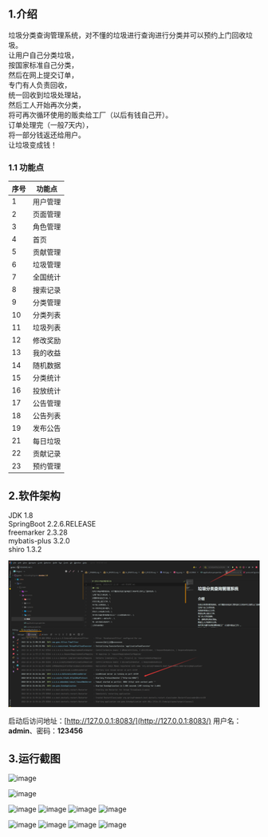 


## 1.介绍
垃圾分类查询管理系统，对不懂的垃圾进行查询进行分类并可以预约上门回收垃圾。\
让用户自己分类垃圾，\
按国家标准自己分类，\
然后在网上提交订单，\
专门有人负责回收，\
统一回收到垃圾处理站，\
然后工人开始再次分类，\
将可再次循环使用的贩卖给工厂（以后有钱自己开）。\
订单处理完（一般7天内），\
将一部分钱返还给用户。\
让垃圾变成钱！
### 1.1 功能点


| 序号 | 功能点 |
| ---- | ---- |
| 1 | 用户管理 |
| 2 | 页面管理 |
| 3 | 角色管理 |
| 4 | 首页 |
| 5 | 贡献管理 |
| 6 | 垃圾管理 |
| 7 | 全国统计|
| 8 | 搜索记录 |
| 9 | 分类管理 |
| 10 | 分类列表 |
| 11 | 垃圾列表 |
| 12 | 修改奖励 |
| 13 | 我的收益 |
| 14 | 随机数据 |
| 15 | 分类统计 |
| 16 | 投放统计 |
| 17 | 公告管理 |
| 18 | 公告列表 |
| 19 | 发布公告 |
| 21 | 每日垃圾 |
| 22 | 贡献记录 |
| 23 | 预约管理 |


## 2.软件架构
JDK 1.8\
SpringBoot 2.2.6.RELEASE\
freemarker 2.3.28\
mybatis-plus 3.2.0\
shiro 1.3.2

![输入图片说明](src/main/resources/%E6%88%AA%E5%9B%BE/0.%E5%90%AF%E5%8A%A8.png)

启动后访问地址：[http://127.0.0.1:8083/](http://127.0.0.1:8083/)
用户名：**admin**、密码：**123456**




## 3.运行截图
![image](https://github.com/heweijiqn/ljfl/assets/95403358/5d49e894-46b6-426d-b07c-03ee9854e0d7)

![image](https://github.com/heweijiqn/ljfl/assets/95403358/4e65991b-1ade-4ceb-b7f6-618d0517ffb3)

![image](https://github.com/heweijiqn/ljfl/assets/95403358/13af7991-9bf7-44ca-80f2-a26e1ede4f49)
![image](https://github.com/heweijiqn/ljfl/assets/95403358/3d0edb1c-1c89-4dfe-92fa-89b4386afc56)
![image](https://github.com/heweijiqn/ljfl/assets/95403358/21f7790e-6eec-4b35-83fa-14c8e392f16a)
![image](https://github.com/heweijiqn/ljfl/assets/95403358/60ce21c6-d528-45a5-b1cd-726052a8f39c)

![image](https://github.com/heweijiqn/ljfl/assets/95403358/581b97da-1856-4d8e-b92d-9e2d91644f2f)
![image](https://github.com/heweijiqn/ljfl/assets/95403358/19e9989c-1a85-4e7f-b1b7-9867f9b492cb)
![image](https://github.com/heweijiqn/ljfl/assets/95403358/cbf643ca-4d61-4a66-b960-bea8b0c32276)
![image](https://github.com/heweijiqn/ljfl/assets/95403358/27aa879e-244c-4db1-ad7b-4271910f4731)



